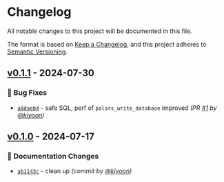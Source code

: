 # Changelog
All notable changes to this project will be documented in this file.

The format is based on [Keep a Changelog](https://keepachangelog.com/en/1.0.0/),
and this project adheres to [Semantic Versioning](https://semver.org/spec/v2.0.0.html).



## [v0.1.1] - 2024-07-30
### :bug: Bug Fixes
- [`a8daeb4`](https://github.com/deargen/bio-data-to-db/commit/a8daeb40b8f047fc9b0f6a3f97c767b9d89ffe18) - safe SQL, perf of `polars_write_database` improved *(PR [#1](https://github.com/deargen/bio-data-to-db/pull/1) by [@kiyoon](https://github.com/kiyoon))*


## [v0.1.0] - 2024-07-17
### :memo: Documentation Changes
- [`ab1143c`](https://github.com/deargen/bio-data-to-db/commit/ab1143cf59ac3632a3cbbdf39d0819761d81c7ac) - clean up *(commit by [@kiyoon](https://github.com/kiyoon))*

[v0.1.0]: https://github.com/deargen/bio-data-to-db/compare/v0.0.0...v0.1.0
[v0.1.1]: https://github.com/deargen/bio-data-to-db/compare/v0.1.0...v0.1.1
